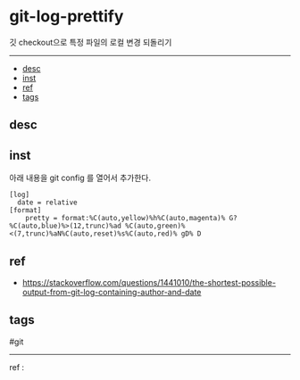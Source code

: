 # git-log-prettify

깃 checkout으로 특정 파일의 로컬 변경 되돌리기
 
--------------------------

- [desc](#desc)
- [inst](#inst)
- [ref](#ref)
- [tags](#tags)


## desc


## inst
아래 내용을 git config 를 열어서 추가한다.

```git-config
[log]
  date = relative
[format]
	pretty = format:%C(auto,yellow)%h%C(auto,magenta)% G? %C(auto,blue)%>(12,trunc)%ad %C(auto,green)%<(7,trunc)%aN%C(auto,reset)%s%C(auto,red)% gD% D
```

## ref
- https://stackoverflow.com/questions/1441010/the-shortest-possible-output-from-git-log-containing-author-and-date


## tags
  #git


  --------------------------

 



ref : 
